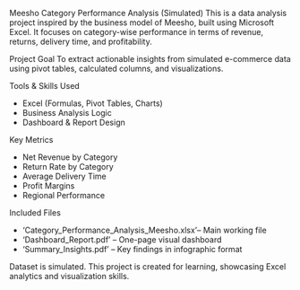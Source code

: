 Meesho Category Performance Analysis (Simulated)
This is a data analysis project inspired by the business model of Meesho, built using Microsoft Excel. It focuses on category-wise performance in terms of revenue, returns, delivery time, and profitability.

 Project Goal
To extract actionable insights from simulated e-commerce data using pivot tables, calculated columns, and visualizations.

 Tools & Skills Used
- Excel (Formulas, Pivot Tables, Charts)
- Business Analysis Logic
- Dashboard & Report Design

 Key Metrics
- Net Revenue by Category
- Return Rate by Category
- Average Delivery Time
- Profit Margins
- Regional Performance

 Included Files
-  ‘Category_Performance_Analysis_Meesho.xlsx’– Main working file  
-  ‘Dashboard_Report.pdf’ – One-page visual dashboard  
-  ‘Summary_Insights.pdf’ – Key findings in infographic format  

Dataset is simulated. This project is created for learning, showcasing Excel analytics and visualization skills.
